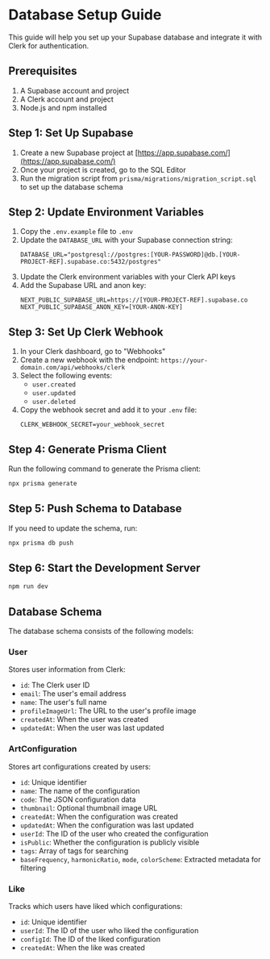 # Database Setup Guide

This guide will help you set up your Supabase database and integrate it with Clerk for authentication.

## Prerequisites

1. A Supabase account and project
2. A Clerk account and project
3. Node.js and npm installed

## Step 1: Set Up Supabase

1. Create a new Supabase project at [https://app.supabase.com/](https://app.supabase.com/)
2. Once your project is created, go to the SQL Editor
3. Run the migration script from `prisma/migrations/migration_script.sql` to set up the database schema

## Step 2: Update Environment Variables

1. Copy the `.env.example` file to `.env`
2. Update the `DATABASE_URL` with your Supabase connection string:
   ```
   DATABASE_URL="postgresql://postgres:[YOUR-PASSWORD]@db.[YOUR-PROJECT-REF].supabase.co:5432/postgres"
   ```
3. Update the Clerk environment variables with your Clerk API keys
4. Add the Supabase URL and anon key:
   ```
   NEXT_PUBLIC_SUPABASE_URL=https://[YOUR-PROJECT-REF].supabase.co
   NEXT_PUBLIC_SUPABASE_ANON_KEY=[YOUR-ANON-KEY]
   ```

## Step 3: Set Up Clerk Webhook

1. In your Clerk dashboard, go to "Webhooks"
2. Create a new webhook with the endpoint: `https://your-domain.com/api/webhooks/clerk`
3. Select the following events:
   - `user.created`
   - `user.updated`
   - `user.deleted`
4. Copy the webhook secret and add it to your `.env` file:
   ```
   CLERK_WEBHOOK_SECRET=your_webhook_secret
   ```

## Step 4: Generate Prisma Client

Run the following command to generate the Prisma client:

```bash
npx prisma generate
```

## Step 5: Push Schema to Database

If you need to update the schema, run:

```bash
npx prisma db push
```

## Step 6: Start the Development Server

```bash
npm run dev
```

## Database Schema

The database schema consists of the following models:

### User

Stores user information from Clerk:

- `id`: The Clerk user ID
- `email`: The user's email address
- `name`: The user's full name
- `profileImageUrl`: The URL to the user's profile image
- `createdAt`: When the user was created
- `updatedAt`: When the user was last updated

### ArtConfiguration

Stores art configurations created by users:

- `id`: Unique identifier
- `name`: The name of the configuration
- `code`: The JSON configuration data
- `thumbnail`: Optional thumbnail image URL
- `createdAt`: When the configuration was created
- `updatedAt`: When the configuration was last updated
- `userId`: The ID of the user who created the configuration
- `isPublic`: Whether the configuration is publicly visible
- `tags`: Array of tags for searching
- `baseFrequency`, `harmonicRatio`, `mode`, `colorScheme`: Extracted metadata for filtering

### Like

Tracks which users have liked which configurations:

- `id`: Unique identifier
- `userId`: The ID of the user who liked the configuration
- `configId`: The ID of the liked configuration
- `createdAt`: When the like was created 
